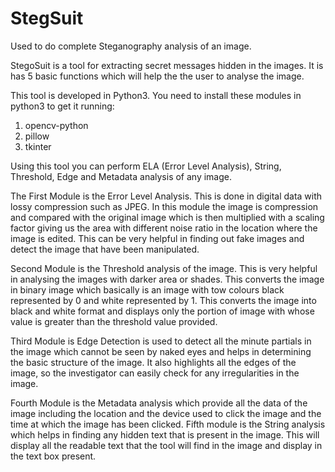 # StegSuit
Used to do complete Steganography analysis of an image.

StegoSuit is a tool for extracting secret messages hidden in the images. It is has 5 basic functions which will help the the user to analyse the image.

This tool is developed in Python3.
You need to install these modules in python3 to get it running:
1. opencv-python
2. pillow
3. tkinter

Using this tool you can perform ELA (Error Level Analysis), String, Threshold, Edge and Metadata analysis of any image.


The First Module is the Error Level Analysis. This is done in digital data with lossy compression such as JPEG. In this module the image is compression and compared with the original image which is then multiplied with a scaling factor giving us the area with different noise ratio in the location where the image is edited. This can be very helpful in finding out fake images and detect the image that have been manipulated.

Second Module is the Threshold analysis of the image. This is very helpful in analysing the images with darker area or shades. This converts the image in binary image which basically is an image with tow colours black represented by 0 and white represented by 1. This converts the image into black and white format and displays only the portion of image with whose value is greater than the threshold value provided.

Third Module is Edge Detection is used to detect all the minute partials in the image which cannot be seen by naked eyes and helps in determining the basic structure of the image. It also highlights all the edges of the image, so the investigator can easily check for any irregularities in the image.

Fourth Module is the Metadata analysis which provide all the data of the image including the location and the device used to click the image and the time at which the image has been clicked. Fifth module is the String analysis which helps in finding any hidden text that is present in the image. This will display all the readable text that the tool will find in the image and display in the text box present.
